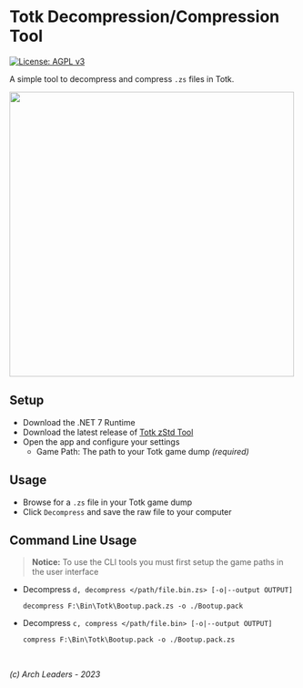 # Totk Decompression/Compression Tool

[![License: AGPL v3](https://img.shields.io/badge/License-AGPL_v3-blue.svg)](https://www.gnu.org/licenses/agpl-3.0)

A simple tool to decompress and compress `.zs` files in Totk.

<img src="https://user-images.githubusercontent.com/80713508/235798842-421d9487-8bc1-47cd-920e-9a9f147bcf1f.png" width="500">


## Setup

- Download the .NET 7 Runtime
- Download the latest release of [Totk zStd Tool](https://github.com/TotkMods/Totk.ZStdTool/releases/latest)
- Open the app and configure your settings
  - Game Path: The path to your Totk game dump *(required)*

## Usage

- Browse for a `.zs` file in your Totk game dump
- Click `Decompress` and save the raw file to your computer

## Command Line Usage
> **Notice:** To use the CLI tools you must first setup the game paths in the user interface

- Decompress `d, decompress </path/file.bin.zs> [-o|--output OUTPUT]`<br>
  ```
  decompress F:\Bin\Totk\Bootup.pack.zs -o ./Bootup.pack
  ```

- Decompress `c, compress </path/file.bin> [-o|--output OUTPUT]`<br>
  ```
  compress F:\Bin\Totk\Bootup.pack -o ./Bootup.pack.zs
  ```

<br>

*(c) Arch Leaders - 2023*
